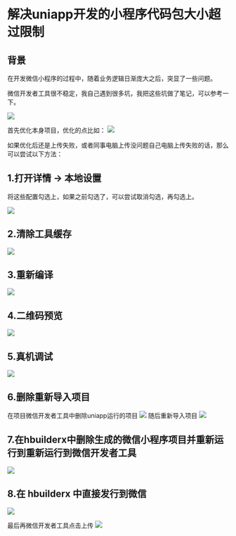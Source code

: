 # 解决uniapp开发的小程序代码包大小超过限制

## 背景

在开发微信小程序的过程中，随着业务逻辑日渐庞大之后，突显了一些问题。

微信开发者工具很不稳定，我自己遇到很多坑，我把这些坑做了笔记，可以参考一下。

![](./images/01.png)

首先优化本身项目，优化的点比如：
![](./images/WX20250109-150344.png)

如果优化后还是上传失败，或者同事电脑上传没问题自己电脑上传失败的话，那么可以尝试以下方法：

## 1.打开详情 -> 本地设置

将这些配置勾选上，如果之前勾选了，可以尝试取消勾选，再勾选上。

![](./images/02.png)

## 2.清除工具缓存
![](./images/03.png)

## 3.重新编译
![](./images/04.png)

## 4.二维码预览
![](./images/05.png)

## 5.真机调试
![](./images/06.png)

## 6.删除重新导入项目
在项目微信开发者工具中删除uniapp运行的项目
![](./images/07.png)
随后重新导入项目
![](./images/08.png)

## 7.在hbuilderx中删除生成的微信小程序项目并重新运行到重新运行到微信开发者工具
![](./images/09.png)

## 8.在 hbuilderx 中直接发行到微信
![](./images/10.png)

最后再微信开发者工具点击上传
![](./images/11.png)



